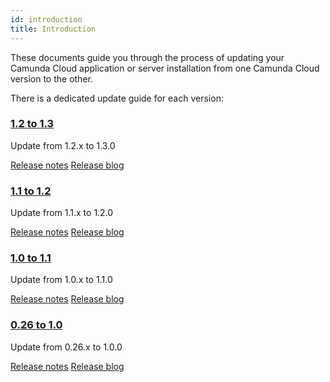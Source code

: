 ```yaml
---
id: introduction
title: Introduction
---
```


These documents guide you through the process of updating your Camunda Cloud
application or server installation from one Camunda Cloud version to the other.

There is a dedicated update guide for each version:

### [1.2 to 1.3](../120-to-130)

Update from 1.2.x to 1.3.0

[Release notes](https://github.com/camunda-cloud/zeebe/releases/tag/1.3.0)
[Release blog](https://camunda.com/blog/2022/01/camunda-cloud-1-3-0-released/)

### [1.1 to 1.2](../110-to-120)

Update from 1.1.x to 1.2.0

[Release notes](https://github.com/camunda-cloud/zeebe/releases/tag/1.2.0)
[Release blog](https://camunda.com/blog/2021/10/camunda-cloud-1-2-0-released/)

### [1.0 to 1.1](../100-to-110)

Update from 1.0.x to 1.1.0

[Release notes](https://github.com/camunda-cloud/zeebe/releases/tag/1.1.0)
[Release blog](https://camunda.com/blog/2021/07/camunda-cloud-110-released/)

### [0.26 to 1.0](../026-to-100)

Update from 0.26.x to 1.0.0

[Release notes](https://github.com/camunda-cloud/zeebe/releases/tag/1.0.0)
[Release blog](https://camunda.com/blog/2021/05/camunda-cloud-10-released/)
